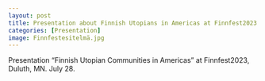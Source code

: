 ```yaml
--- 
layout: post
title: Presentation about Finnish Utopians in Americas at Finnfest2023
categories: [Presentation]
image: Finnfestesitelmä.jpg
---
```

Presentation “Finnish Utopian Communities in Americas” at Finnfest2023, Duluth, MN. July 28.
